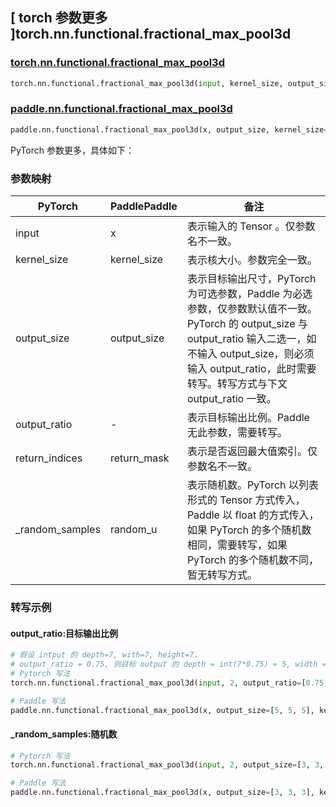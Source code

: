 ## [ torch 参数更多 ]torch.nn.functional.fractional_max_pool3d

### [torch.nn.functional.fractional_max_pool3d](https://pytorch.org/docs/stable/generated/torch.nn.functional.fractional_max_pool3d.html#torch-nn-functional-fractional-max-pool3d)

```python
torch.nn.functional.fractional_max_pool3d(input, kernel_size, output_size=None, output_ratio=None, return_indices=False, _random_samples=None)
```

### [paddle.nn.functional.fractional_max_pool3d](https://www.paddlepaddle.org.cn/documentation/docs/zh/develop/api/paddle/nn/functional/fractional_max_pool3d_cn.html)

```python
paddle.nn.functional.fractional_max_pool3d(x, output_size, kernel_size=None, random_u=None, return_mask=False, name=None)
```

PyTorch 参数更多，具体如下：

### 参数映射

| PyTorch       | PaddlePaddle | 备注                                                   |
| ------------- | ------------ | ------------------------------------------------------ |
| input         | x            | 表示输入的 Tensor 。仅参数名不一致。                        |
| kernel_size   | kernel_size  | 表示核大小。参数完全一致。                                 |
| output_size   | output_size  | 表示目标输出尺寸，PyTorch 为可选参数，Paddle 为必选参数，仅参数默认值不一致。PyTorch 的 output_size 与 output_ratio 输入二选一，如不输入 output_size，则必须输入 output_ratio，此时需要转写。转写方式与下文 output_ratio 一致。 |
| output_ratio  | -            | 表示目标输出比例。Paddle 无此参数，需要转写。                |
| return_indices | return_mask | 表示是否返回最大值索引。仅参数名不一致。                      |
| _random_samples | random_u   | 表示随机数。PyTorch 以列表形式的 Tensor 方式传入，Paddle 以 float 的方式传入，如果 PyTorch 的多个随机数相同，需要转写，如果 PyTorch 的多个随机数不同，暂无转写方式。  |

### 转写示例

#### output_ratio:目标输出比例

```python
# 假设 intput 的 depth=7, with=7, height=7，
# output_ratio = 0.75, 则目标 output 的 depth = int(7*0.75) = 5, width = int(7*0.75) = 5, height = int(7*0.75) = 5
# Pytorch 写法
torch.nn.functional.fractional_max_pool3d(input, 2, output_ratio=[0.75, 0.75, 0.75], return_indices=True)

# Paddle 写法
paddle.nn.functional.fractional_max_pool3d(x, output_size=[5, 5, 5], kernel_size=2, return_mask=True)
```

#### _random_samples:随机数

```python
# Pytorch 写法
torch.nn.functional.fractional_max_pool3d(input, 2, output_size=[3, 3, 3], return_indices=True, _random_samples=torch.tensor([[[0.3, 0.3, 0.3]]]))

# Paddle 写法
paddle.nn.functional.fractional_max_pool3d(x, output_size=[3, 3, 3], kernel_size=2, return_mask=True, random_u=0.3)
```

